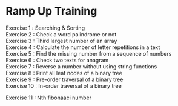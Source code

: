 <h1 class="code-line" data-line-start=0 data-line-end=1 ><a id="Ramp_Up_Training_0"></a>Ramp Up Training</h1>
<p class="has-line-data" data-line-start="3" data-line-end="13">Exercise 1  : Searching &amp; Sorting<br>
Exercise 2  : Check a word palindrome or not<br>
Exercise 3  : Third largest number of an array<br>
Exercise 4  : Calculate the number of letter repetitions in a text<br>
Exercise 5  : Find the missing number from a sequence of numbers<br>
Exercise 6  : Check two texts for anagram<br>
Exercise 7  : Reverse a number without using string functions<br>
Exercise 8  : Print all leaf nodes of a binary tree<br>
Exercise 9  : Pre-order traversal of a binary tree<br>
Exercise 10 : In-order traversal of a binary tree</p>
Exercise 11 : Nth fibonaaci number</p>

